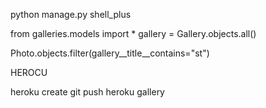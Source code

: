 
python manage.py shell_plus

from galleries.models import *
gallery = Gallery.objects.all()

Photo.objects.filter(gallery__title__contains="st")


HEROCU

heroku create 
git push heroku gallery

